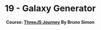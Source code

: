 <div align="center">

# 19 - Galaxy Generator

#### Course: [ThreeJS Journey][course] By Bruno Simon

</div>

<!-----------------------------------{ Links }---------------------------------->

[course]: https://threejs-journey.com

